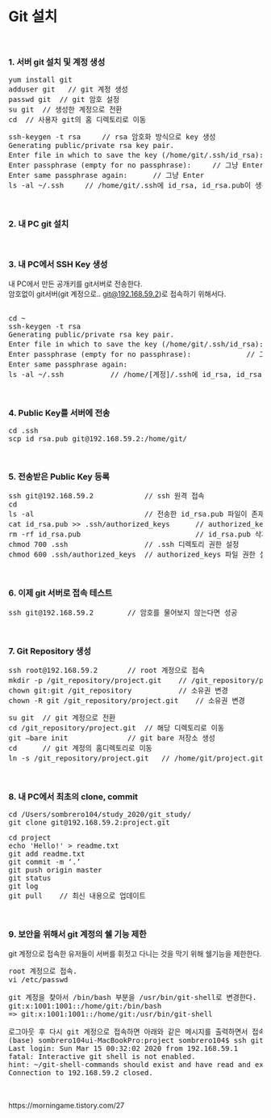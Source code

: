 # Git 설치
<br/>

### 1. 서버 git 설치 및 계정 생성
<pre>
yum install git
adduser git   // git 계정 생성
passwd git	// git 암호 설정
su git  // 생성한 계정으로 전환
cd  // 사용자 git의 홈 디렉토리로 이동
</pre>
<pre>
ssh-keygen -t rsa     // rsa 암호화 방식으로 key 생성
Generating public/private rsa key pair.
Enter file in which to save the key (/home/git/.ssh/id_rsa):	// 그냥 Enter
Enter passphrase (empty for no passphrase):     // 그냥 Enter
Enter same passphrase again:      // 그냥 Enter
ls -al ~/.ssh     // /home/git/.ssh에 id_rsa, id_rsa.pub이 생성되었는지 확인
</pre><br/>

### 2. 내 PC git 설치
<br/>

### 3. 내 PC에서 SSH Key 생성
내 PC에서 만든 공개키를 git서버로 전송한다. <br/>
암호없이 git서버(git 계정으로.. git@192.168.59.2)로 접속하기 위해서다. <br/>
<br/>
<pre>
cd ~
ssh-keygen -t rsa
Generating public/private rsa key pair.
Enter file in which to save the key (/home/git/.ssh/id_rsa):	// 그냥 Enter
Enter passphrase (empty for no passphrase):				// 그냥 Enter
Enter same passphrase again:								// 그냥 Enter
ls -al ~/.ssh			// /home/[계정]/.ssh에 id_rsa, id_rsa.pub이 생성되었는지 확인
</pre><br/>

### 4. Public Key를 서버에 전송
<pre>
cd .ssh
scp id_rsa.pub git@192.168.59.2:/home/git/
</pre><br/>

### 5. 전송받은 Public Key 등록
<pre>
ssh git@192.168.59.2 			// ssh 원격 접속
cd
ls -al							// 전송한 id_rsa.pub 파일이 존재하는지 확인
cat id_rsa.pub >> .ssh/authorized_keys		// authorized_keys 파일로 저장
rm -rf id_rsa.pub							// id_rsa.pub 삭제
chmod 700 .ssh					// .ssh 디렉토리 권한 설정
chmod 600 .ssh/authorized_keys	// authorized_keys 파일 권한 설정
</pre><br/>

### 6. 이제 git 서버로 접속 테스트
<pre>
ssh git@192.168.59.2		// 암호를 물어보지 않는다면 성공
</pre><br/>

### 7. Git Repository 생성
<pre>
ssh root@192.168.59.2		// root 계정으로 접속
mkdir -p /git_repository/project.git	// /git_repository/project.git 디렉토리 생성
chown git:git /git_repository			// 소유권 변경
chown -R git /git_repository/project.git	// 소유권 변경
</pre>
<pre>
su git	// git 계정으로 전환
cd /git_repository/project.git	// 해당 디렉토리로 이동
git —bare init				// git bare 저장소 생성
cd		// git 계정의 홈디렉토리로 이동
ln -s /git_repository/project.git	// /home/git/project.git 심볼릭 링크 생성(project.git -> /git-repository/project.git)
</pre><br/>

### 8. 내 PC에서 최초의 clone, commit
<pre>
cd /Users/sombrero104/study_2020/git_study/
git clone git@192.168.59.2:project.git
</pre>
<pre>
cd project
echo 'Hello!' > readme.txt
git add readme.txt
git commit -m ‘.’
git push origin master
git status
git log
git pull	// 최신 내용으로 업데이트
</pre><br/>

### 9. 보안을 위해서 git 계정의 쉘 기능 제한
git 계정으로 접속한 유저들이 서버를 휘젓고 다니는 것을 막기 위해 쉘기능을 제한한다. <br/>
<pre>
root 계정으로 접속.
vi /etc/passwd

git 계정을 찾아서 /bin/bash 부분을 /usr/bin/git-shell로 변경한다.
git:x:1001:1001::/home/git:/bin/bash
=> git:x:1001:1001::/home/git:/usr/bin/git-shell

로그아웃 후 다시 git 계정으로 접속하면 아래와 같은 메시지를 출력하면서 접속이 제한된다.
(base) sombrero104ui-MacBookPro:project sombrero104$ ssh git@192.168.59.2
Last login: Sun Mar 15 00:32:02 2020 from 192.168.59.1
fatal: Interactive git shell is not enabled.
hint: ~/git-shell-commands should exist and have read and execute access.
Connection to 192.168.59.2 closed.
</pre><br/>

<br/>
https://morningame.tistory.com/27 <br/>
<br/><br/>
